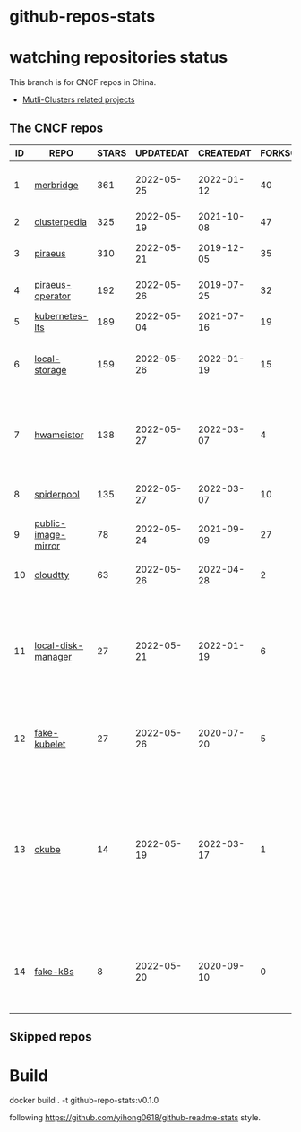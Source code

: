 # github-repos-stats

# watching repositories status

This branch is for CNCF repos in China.
- [Mutli-Clusters related projects](https://github.com/pacoxu/github-repos-stats/tree/multi-clusters)


<!--START_SECTION:github_repos-->
## The CNCF repos
| ID |                                   REPO                                   | STARS | UPDATEDAT  | CREATEDAT  | FORKSCOUNT |                                                                                                                     DESCRIPTIONS                                                                                                                     |
|----|--------------------------------------------------------------------------|-------|------------|------------|------------|------------------------------------------------------------------------------------------------------------------------------------------------------------------------------------------------------------------------------------------------------|
|  1 | [merbridge](https://github.com/merbridge/merbridge)                      |   361 | 2022-05-25 | 2022-01-12 |         40 | Use eBPF to speed up your Service Mesh like crossing an Einstein-Rosen Bridge.                                                                                                                                                                       |
|  2 | [clusterpedia](https://github.com/clusterpedia-io/clusterpedia)          |   325 | 2022-05-19 | 2021-10-08 |         47 | The Encyclopedia of Kubernetes clusters                                                                                                                                                                                                              |
|  3 | [piraeus](https://github.com/piraeusdatastore/piraeus)                   |   310 | 2022-05-21 | 2019-12-05 |         35 | High Available Datastore for Kubernetes                                                                                                                                                                                                              |
|  4 | [piraeus-operator](https://github.com/piraeusdatastore/piraeus-operator) |   192 | 2022-05-26 | 2019-07-25 |         32 | The Piraeus Operator manages LINSTOR clusters in Kubernetes.                                                                                                                                                                                         |
|  5 | [kubernetes-lts](https://github.com/klts-io/kubernetes-lts)              |   189 | 2022-05-04 | 2021-07-16 |         19 | Kubernetes LTS(long term support)                                                                                                                                                                                                                    |
|  6 | [local-storage](https://github.com/hwameistor/local-storage)             |   159 | 2022-05-26 | 2022-01-19 |         15 | Local Storage is one of HwameiStor components. It will provision the local LVM volume.                                                                                                                                                               |
|  7 | [hwameistor](https://github.com/hwameistor/hwameistor)                   |   138 | 2022-05-27 | 2022-03-07 |          4 | HwameiStor system will be deployed by using Helm Charts, including Local Storage, Local Disk Manager, and Scheduler.                                                                                                                                 |
|  8 | [spiderpool](https://github.com/spidernet-io/spiderpool)                 |   135 | 2022-05-27 | 2022-03-07 |         10 | ipam for kubernetes  https://spidernet-io.github.io/spiderpool/                                                                                                                                                                                      |
|  9 | [public-image-mirror](https://github.com/DaoCloud/public-image-mirror)   |    78 | 2022-05-24 | 2021-09-09 |         27 | 很多镜像都在国外。比如 gcr 。国内下载很慢，需要加速。                                                                                                                                                                                                |
| 10 | [cloudtty](https://github.com/cloudtty/cloudtty)                         |    63 | 2022-05-26 | 2022-04-28 |          2 | A Friendly Kubernetes CloudShell (Web Terminal) !                                                                                                                                                                                                    |
| 11 | [local-disk-manager](https://github.com/hwameistor/local-disk-manager)   |    27 | 2022-05-21 | 2022-01-19 |          6 | Local Disk Manager is one of HwameiStor components. It will manage all the local disks of the HwameiStor nodes, including provision local Disk volume, and disk health management.                                                                   |
| 12 | [fake-kubelet](https://github.com/wzshiming/fake-kubelet)                |    27 | 2022-05-26 | 2020-07-20 |          5 | This is a fake kubelet. The pod on this node will always be in the ready state, but no process will be started.                                                                                                                                      |
| 13 | [ckube](https://github.com/DaoCloud/ckube)                               |    14 | 2022-05-19 | 2022-03-17 |          1 | Kubernetes APIServer 高性能代理组件，代理 APIServer 的 List 请求，其它类型的请求会直接反向代理到原生 APIServer。 CKube 还额外支持了分页、搜索和索引等功能。 并且，CKube 100% 兼容原生 kubectl 和 kube client sdk，只需要简单的配置即可实现全局替换。 |
| 14 | [fake-k8s](https://github.com/wzshiming/fake-k8s)                        |     8 | 2022-05-20 | 2020-09-10 |          0 | Run the fake k8s with docker-compose, It can be used as an alternative to Kind in some scenarios where you don’t need to actually run the Pod                                                                                                        |



## Skipped repos
<!--END_SECTION:github_repos-->

# Build

docker build . -t github-repo-stats:v0.1.0

following https://github.com/yihong0618/github-readme-stats style.
